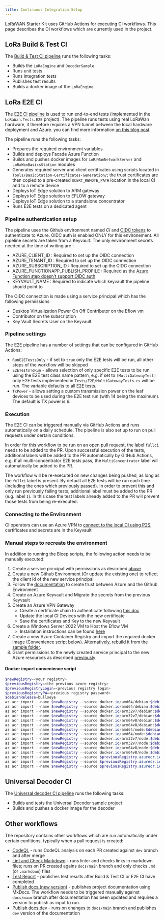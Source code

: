 ```yaml
---
title: Continuous Integration Setup
---
```


LoRaWAN Starter Kit uses GitHub Actions for executing CI workflows. This page
describes the CI workflows which are currently used in the project.

## LoRa Build & Test CI

The [Build & Test CI pipeline][build-and-test-ci] runs the following tasks:

- Builds the `LoRaEngine` and `DecoderSample`
- Runs unit tests
- Runs integration tests
- Publishes test results
- Builds a docker image of the `LoRaEngine`

## LoRa E2E CI

The [E2E CI pipeline][e2e-ci] is used to run end-to-end tests (implemented in
the `LoRaWan.Tests.E2E` project). The pipeline runs tests using real LoRaWan hardware,
it therefore requires a VPN tunnel between the local hardware deployment and Azure. you
can find more information [on this blog post](https://devblogs.microsoft.com/cse/2022/03/15/e2e-tests-for-lorawan-starter-kit-with-real-hardware/).

The pipeline runs the following tasks:

- Prepares the required environment variables
- Builds and deploys Facade Azure Function
- Builds and pushes docker images for `LoRaWanNetworkServer` and
  `LoRaWanBasicsStation` modules
- Generates required server and client certificates using scripts located in
  `Tools/BasicStation-Certificates-Generation/`; the trust certificates are then
  copied to a pre-created `$CERT_REMOTE_PATH` location in the local CI and to a
  remote device
- Deploys IoT Edge solution to ARM gateway
- Deploys IoT Edge solution to EFLOW gateway
- Deploys IoT Edge solution to a standalone concentrator
- Runs E2E tests on a dedicated agent


### Pipeline authentication setup

The pipeline uses the Github environment named *CI* and [OIDC tokens](https://docs.github.com/en/actions/deployment/security-hardening-your-deployments/about-security-hardening-with-openid-connect) to authenticate to Azure. OIDC auth is enabled ONLY for this environement. All pipeline secrets are taken from a
Keyvault. The only environment secrets needed at the time of writing are :

- AZURE_CLIENT_ID : Required to set up the OIDC connection
- AZURE_TENANT_ID : Required to set up the OIDC connection
- AZURE_SUBSCRIPTION_ID : Required to set up the OIDC connection
- AZURE_FUNCTIONAPP_PUBLISH_PROFILE : Required as the [Azure Function step doesn't support OIDC auth](https://github.com/Azure/functions-action/issues/153)
- KEYVAULT_NAME : Required to indicate which keyvault the pipeline should point to

The OIDC connection is made using a service principal which has the following permissions:

- Desktop Virtualization Power On Off Contributor on the Eflow vm
- Contributor on the subscription
- Key Vault Secrets User on the Keyvault 

### Pipeline settings

The E2E pipeline has a number of settings that can be configured in GitHub
Actions:

- `RunE2ETestsOnly` - if set to `true` only the E2E tests will be run, all other
  steps of the workflow will be skipped
- `E2ETestsToRun` - allows selection of only specific E2E tests to be run using
  the E2E test class name pattern, e.g. if set to `[MultiGatewayTest]` only E2E
  tests implemented in `Tests/E2E/MultiGatewayTests.cs` will be run. The
  variable defaults to all E2E tests.
- `TxPower` - allows setting a custom transmission power on the leaf devices to
  be used during the E2E test run (with 14 being the maximum). The default is TX
  power is 6.

### Execution

The E2E CI can be triggered manually via GitHub Actions and runs automatically
on a daily schedule. The pipeline is also set up to run on pull requests under
certain conditions.

In order for this workflow to be run on an open pull request, the label `fullci`
needs to be added to the PR. Upon successful execution of the tests, additional
labels will be added to the PR automatically by GitHub Actions, e.g. if all
multi-concentrator E2E tests pass, the `MultiConcentrator` label will
automatically be added to the PR.

The workflow will be re-executed on new changes being pushed, as long as the
`fullci` label is present. By default all E2E tests will be run each time
(including the ones which previously passed). In order to prevent this and only
run previously failing tests, additional label must be added to the PR (e.g.
label `1`). In this case the test labels already added to the PR will prevent
those tests from being re-executed.

### Connecting to the Environment

CI operators can use an Azure VPN to [connect to the local CI using P2S](https://learn.microsoft.com/azure/vpn-gateway/vpn-gateway-howto-point-to-site-resource-manager-portal#connect), certificates and secrets are in the Keyvault

### Manual steps to recreate the environment

In addition to running the Bicep scripts, the following action needs to be manually executed:

1. Create a service principal with permissions as described [above](#pipeline-authentication-setup)
1. Create a new Github Environment (Or update the existing one) to reflect the client id of the new service principal
1. Follow the [documentation](https://docs.github.com/en/actions/deployment/security-hardening-your-deployments/configuring-openid-connect-in-azure) to create trust between Azure and the Github Environment
1. Create an Azure Keyvault and Migrate the secrets from the previous Keyvault
1. Create an Azure VPN Gateway
    - Create a certificate chain to authenticate following [this doc](https://learn.microsoft.com/azure/vpn-gateway/vpn-gateway-howto-point-to-site-resource-manager-portal)
    - Update the local CI Devices with the new certificate
    - Save the certificates and Key to the new Keyvault
1. Create a Windows Server 2022 VM to Host the Eflow VM
    - Installation instructions can be found [here](https://github.com/Azure/iotedge-lorawan-starterkit/tree/dev/Tools/Eflow/)
1. Create a new Azure Container Registry and import the required docker image (Convenience script [below](#docker-import-convenience-script)). Alternatively, rebuild it from [the sample folder](https://github.com/Azure/iotedge-lorawan-starterkit/tree/dev/Samples/DecoderSample).
1. Grant permissions to the newly created service principal to the new Azure resources as described [previously](#pipeline-authentication-setup)

#### Docker import convenience script

```powershell
$newRegistry=<your registry>
$previousRegistry=<the previous azure registry>
$previousRegistryLogin=<previous registry login>
$previousRegistryPW=<previous registry password>
$debianRelease=bullseye
az acr import --name $newRegistry --source docker.io/amd64/debian:$debianRelease --image amd64/debian:$debianRelease
az acr import --name $newRegistry --source docker.io/amd64/debian:$debianRelease-slim --image amd64/debian:$debianRelease-slim
az acr import --name $newRegistry --source docker.io/arm32v7/debian:$debianRelease --image arm32v7/debian:$debianRelease
az acr import --name $newRegistry --source docker.io/arm32v7/debian:$debianRelease-slim --image arm32v7/debian:$debianRelease-slim
az acr import --name $newRegistry --source docker.io/arm64v8/debian:$debianRelease --image arm64v8/debian:$debianRelease
az acr import --name $newRegistry --source docker.io/arm64v8/debian:$debianRelease-slim --image arm64v8/debian:$debianRelease-slim
az acr import --name $newRegistry --source docker.io/amd64/node:$debianRelease --image amd64/node:$debianRelease
az acr import --name $newRegistry --source docker.io/amd64/node:$debianRelease-slim --image amd64/node:$debianRelease-slim
az acr import --name $newRegistry --source docker.io/arm32v7/node:$debianRelease --image arm32v7/node:$debianRelease
az acr import --name $newRegistry --source docker.io/arm32v7/node:$debianRelease-slim --image arm32v7/node:$debianRelease-slim
az acr import --name $newRegistry --source docker.io/arm64v8/node:$debianRelease --image arm64v8/node:$debianRelease
az acr import --name $newRegistry --source docker.io/arm64v8/node:$debianRelease-slim --image arm64v8/node:$debianRelease-slim
az acr import --name $newRegistry --source $previousRegistry.azurecr.io/decodersample:2.0-arm32v7 --image decodersample:2.0-arm32v7 --username $previousRegistryLogin --password $previousRegistryPW
az acr import --name $newRegistry --source $previousRegistry.azurecr.io/decodersample:2.0-amd64 --image decodersample:2.0-amd64 --username $previousRegistryLogin --password $previousRegistryPW
az acr import --name $newRegistry --source $previousRegistry.azurecr.io/decodersample:2.0 --image decodersample:2.0 --username $previousRegistryLogin --password $previousRegistryPW
```

## Universal Decoder CI

The [Universal decoder CI pipeline][decoder-ci] runs the following tasks:

- Builds and tests the Universal Decoder sample project
- Builds and pushes a docker image for the decoder

## Other workflows

The repository contains other workflows which are run automatically under
certain confitions, typically when a pull request is created:

- [CodeQL][codeql] - runs CodeQL analysis on each PR created against `dev`
  branch and after merge
- [Lint and Check Markdown][lint-markdown] - runs linter and checks links in
  markdown files; runs on PR created agains `docs/main` branch and only checks
  `.md` (or `.markdown`) files
- [Test Report][test-report] - publishes test results after Build & Test CI or
  E2E CI have completed
- [Publish docs (new version)][publish-docs-new-version] - publishes project
  documentation using MkDocs. The workflow needs to be triggered manually
  against `docs/main` branch after documentation has been updated and requires a
  version to publish as input to run.
- [Publish docs dev][publish-docs-dev] - runs on changes to `docs/main` branch
  and publishes `dev` version of the documentation

[build-and-test-ci]:
https://github.com/Azure/iotedge-lorawan-starterkit/blob/dev/.github/workflows/ci.yaml
[e2e-ci]:
https://github.com/Azure/iotedge-lorawan-starterkit/blob/dev/.github/workflows/e2e-ci.yaml
[decoder-ci]:
https://github.com/Azure/iotedge-lorawan-starterkit/blob/dev/.github/workflows/universal_decoder_ci.yaml
[codeql]:
https://github.com/Azure/iotedge-lorawan-starterkit/blob/dev/.github/workflows/codeql-analysis.yml
[lint-markdown]:
https://github.com/Azure/iotedge-lorawan-starterkit/blob/442391dbdfe110e09e8448db7e9098de28403f34/.github/workflows/md-linter.yaml
[test-report]:
https://github.com/Azure/iotedge-lorawan-starterkit/blob/dev/.github/workflows/test_report.yaml
[publish-docs-new-version]:
https://github.com/Azure/iotedge-lorawan-starterkit/blob/docs/main/.github/workflows/publish-docs-new-version.yml
[publish-docs-dev]:
https://github.com/Azure/iotedge-lorawan-starterkit/blob/docs/main/.github/workflows/publish-docs-dev.yml
